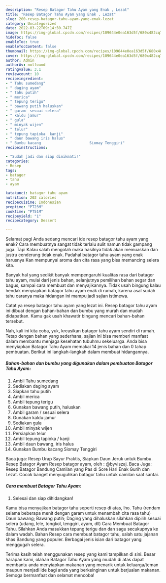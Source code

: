 ```yaml
---
description: "Resep Batagor Tahu Ayam yang Enak , Lezat"
title: "Resep Batagor Tahu Ayam yang Enak , Lezat"
slug: 200-resep-batagor-tahu-ayam-yang-enak-lezat
category: Uncategorized
date: 2022-03-22T09:14:50.747Z
image: https://img-global.cpcdn.com/recipes/109644e0ea163d5f/680x482cq70/batagor-tahu-ayam-foto-resep-utama.jpg
hideToc: false
enableToc: true
enableTocContent: false
thumbnail: https://img-global.cpcdn.com/recipes/109644e0ea163d5f/680x482cq70/batagor-tahu-ayam-foto-resep-utama.jpg
cover: https://img-global.cpcdn.com/recipes/109644e0ea163d5f/680x482cq70/batagor-tahu-ayam-foto-resep-utama.jpg
author: Admin
authorAv: notfound
ratingvalue: 3.1
reviewcount: 10
recipeingredient:
- " Tahu sumedang"
- " daging ayam"
- " tahu putih"
- " merica"
- " tepung terigu"
- " bawang putih haluskan"
- " garam  sesuai selera"
- " kaldu jamur"
- " gula"
- " minyak wijen"
- " telur"
- " tepung tapioka  kanji"
- " daun bawang iris halus"
- " Bumbu kacang                      Siomay Tenggiri"
recipeinstructions:

- "Sudah jadi dan siap dinikmati!"
categories:
- Resep
tags:
- batagor
- tahu
- ayam

katakunci: batagor tahu ayam 
nutrition: 202 calories
recipecuisine: Indonesian
preptime: "PT23M"
cooktime: "PT51M"
recipeyield: "1"
recipecategory: Dessert

---
```



Selamat pagi Anda sedang mencari ide resep batagor tahu ayam yang enak? Cara membuatnya sangat tidak terlalu sulit namun tidak gampang juga. Tapi Kalau salah mengolah maka hasilnya tidak akan memuaskan dan justru cenderung tidak enak. Padahal batagor tahu ayam yang enak harusnya Kan mempunyai aroma dan cita rasa yang bisa memancing selera kita.


Banyak hal yang sedikit banyak mempengaruhi kualitas rasa dari batagor tahu ayam, mulai dari jenis bahan, selanjutnya pemilihan bahan segar dan bagus, sampai cara membuat dan menyajikannya. Tidak usah bingung kalau hendak menyiapkan batagor tahu ayam enak di rumah, karena asal sudah tahu caranya maka hidangan ini mampu jadi sajian istimewa.

Catat ya resep batagor tahu ayam yang lezat ini. Resep batagor tahu ayam ini dibuat dengan bahan-bahan dan bumbu yang murah dan mudah didapatkan. Kamu gak usah khawatir bingung mencari bahan-bahan tersebut.


Nah, kali ini kita coba, yuk, kreasikan batagor tahu ayam sendiri di rumah. Tetap dengan bahan yang sederhana, sajian ini bisa memberi manfaat dalam membantu menjaga kesehatan tubuhmu sekeluarga. Anda bisa menyiapkan Batagor Tahu Ayam memakai 14 jenis bahan dan 0 tahap pembuatan. Berikut ini langkah-langkah dalam membuat hidangannya.

<!--inarticleads1-->

##### Bahan-bahan dan bumbu yang digunakan dalam pembuatan Batagor Tahu Ayam:

1. Ambil  Tahu sumedang
1. Sediakan  daging ayam
1. Siapkan  tahu putih
1. Ambil  merica
1. Ambil  tepung terigu
1. Gunakan  bawang putih, haluskan
1. Ambil  garam / sesuai selera
1. Gunakan  kaldu jamur
1. Sediakan  gula
1. Ambil  minyak wijen
1. Persiapkan  telur
1. Ambil  tepung tapioka / kanji
1. Ambil  daun bawang, iris halus
1. Gunakan  Bumbu kacang                      Siomay Tenggiri


Baca juga: Resep Urap Sayur Praktis, Siapkan Daun Jeruk untuk Bumbu. Resep Batagor Ayam Resep batagor ayam, oleh : @byviszaj. Baca Juga: Resep Batagor Bandung Camilan yang Pas di Sore Hari Enak Gurih dan Lezat. Cocok banget menyuguhkan batagor tahu untuk camilan saat santai. 

<!--inarticleads2-->

##### Cara membuat Batagor Tahu Ayam:


1. Selesai dan siap dihidangkan!

Kamu bisa menyajikan batagor tahu seperti resep di atas, lho. Tahu (rendam selama beberapa menit dengan garam untuk menambah cita rasa tahu) Daun bawang; Bawang putih; Daging yang dihaluskan silahkan dipilih sesuai selera (udang, lele, tongkol, tenggiri, ayam, dll) Cara Membuat Batagor Tahu. Silahkan Anda masukkan tepung terigu dan dan sagu secukupnya ke dalam wadah. Bahan Resep cara membuat batagor tahu, salah satu jajanan khas Bandung yang populer. Berbagai jenis isian dari batagor yang menggugah selera. 

Terima kasih telah menggunakan resep yang kami tampilkan di sini. Besar harapan kami, olahan Batagor Tahu Ayam yang mudah di atas dapat membantu anda menyiapkan makanan yang menarik untuk keluarga/teman maupun menjadi ide bagi anda yang berkeinginan untuk berjualan makanan. Semoga bermanfaat dan selamat mencoba!
